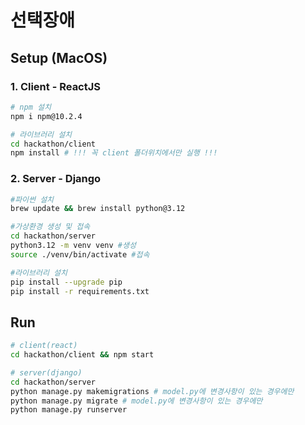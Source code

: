 # 선택장애

## Setup (MacOS)

### 1. Client - ReactJS

```bash
# npm 설치
npm i npm@10.2.4

# 라이브러리 설치
cd hackathon/client
npm install # !!! 꼭 client 폴더위치에서만 실행 !!!
```

### 2. Server - Django

```bash
#파이썬 설치
brew update && brew install python@3.12

#가상환경 생성 및 접속
cd hackathon/server
python3.12 -m venv venv #생성
source ./venv/bin/activate #접속

#라이브러리 설치
pip install --upgrade pip
pip install -r requirements.txt
```

## Run

```bash
# client(react)
cd hackathon/client && npm start

# server(django)
cd hackathon/server
python manage.py makemigrations # model.py에 변경사항이 있는 경우에만
python manage.py migrate # model.py에 변경사항이 있는 경우에만
python manage.py runserver
```
